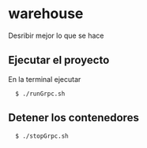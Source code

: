 # warehouse

Desribir mejor lo que se hace
    
## Ejecutar el proyecto

En la terminal ejecutar

      $ ./runGrpc.sh
      
      
## Detener los contenedores


      $ ./stopGrpc.sh
